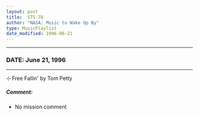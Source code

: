 ```yaml
---
layout: post
title:  STS-78
author: "NASA: Music to Wake Up By"
type: MusicPlaylist
date_modified: 1996-06-21
---
```


----
### DATE: June 21, 1996
----
⊹ Free Fallin' by Tom Petty

##### Comment:
* No mission comment
